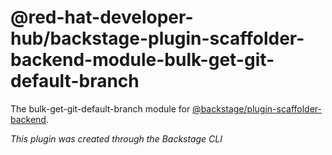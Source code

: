 # @red-hat-developer-hub/backstage-plugin-scaffolder-backend-module-bulk-get-git-default-branch

The bulk-get-git-default-branch module for [@backstage/plugin-scaffolder-backend](https://www.npmjs.com/package/@backstage/plugin-scaffolder-backend).

_This plugin was created through the Backstage CLI_
